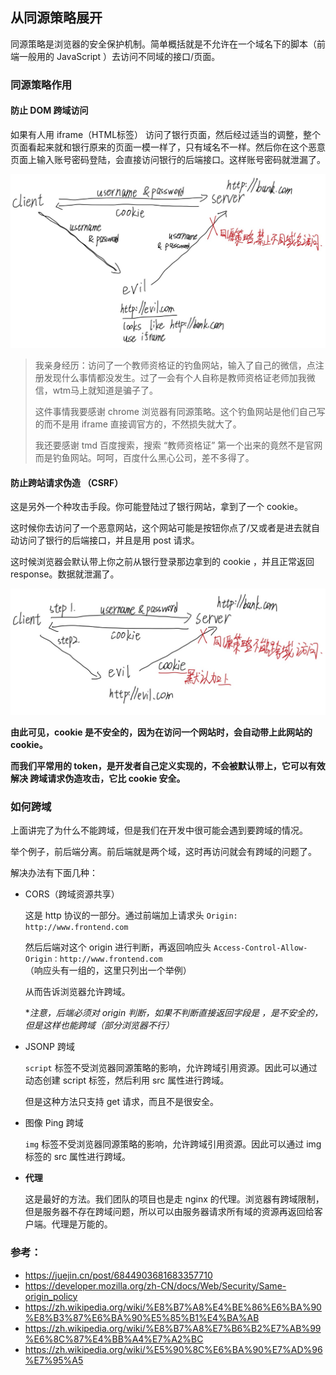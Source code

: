 ## 从同源策略展开

同源策略是浏览器的安全保护机制。简单概括就是不允许在一个域名下的脚本（前端一般用的 JavaScript ）去访问不同域的接口/页面。

### 同源策略作用

#### 防止 DOM 跨域访问

如果有人用 iframe（HTML标签） 访问了银行页面，然后经过适当的调整，整个页面看起来就和银行原来的页面一模一样了，只有域名不一样。然后你在这个恶意页面上输入账号密码登陆，会直接访问银行的后端接口。这样账号密码就泄漏了。

![](./pic/DOM跨域访问攻击.png)

> 我亲身经历：访问了一个教师资格证的钓鱼网站，输入了自己的微信，点注册发现什么事情都没发生。过了一会有个人自称是教师资格证老师加我微信，wtm马上就知道是骗子了。
>
> 这件事情我要感谢 chrome 浏览器有同源策略。这个钓鱼网站是他们自己写的而不是用 iframe 直接调官方的，不然损失就大了。
>
> 我还要感谢 tmd 百度搜索，搜索 “教师资格证” 第一个出来的竟然不是官网而是钓鱼网站。呵呵，百度什么黑心公司，差不多得了。

#### 防止跨站请求伪造 （CSRF）

这是另外一个种攻击手段。你可能登陆过了银行网站，拿到了一个 cookie。

这时候你去访问了一个恶意网站，这个网站可能是按钮你点了/又或者是进去就自动访问了银行的后端接口，并且是用 post 请求。

这时候浏览器会默认带上你之前从银行登录那边拿到的 cookie ，并且正常返回 response。数据就泄漏了。

![](./pic/伪造请求跨域攻击.png)

**由此可见，cookie 是不安全的，因为在访问一个网站时，会自动带上此网站的 cookie。**

**而我们平常用的 token，是开发者自己定义实现的，不会被默认带上，它可以有效解决 跨域请求伪造攻击，它比 cookie 安全。**

### 如何跨域

上面讲完了为什么不能跨域，但是我们在开发中很可能会遇到要跨域的情况。

举个例子，前后端分离。前后端就是两个域，这时再访问就会有跨域的问题了。

解决办法有下面几种：

* CORS（跨域资源共享）

  这是 http 协议的一部分。通过前端加上请求头 `Origin: http://www.frontend.com`

  然后后端对这个 origin 进行判断，再返回响应头 `Access-Control-Allow-Origin：http://www.frontend.com`（响应头有一组的，这里只列出一个举例）

  从而告诉浏览器允许跨域。

  **注意，后端必须对 origin 判断，如果不判断直接返回字段是 *，是不安全的，但是这样也能跨域（部分浏览器不行）**

* JSONP 跨域

  `script` 标签不受浏览器同源策略的影响，允许跨域引用资源。因此可以通过动态创建 script 标签，然后利用 src 属性进行跨域。

  但是这种方法只支持 get 请求，而且不是很安全。

* 图像 Ping 跨域

  `img` 标签不受浏览器同源策略的影响，允许跨域引用资源。因此可以通过 img 标签的 src 属性进行跨域。

* **代理**

  这是最好的方法。我们团队的项目也是走 nginx 的代理。浏览器有跨域限制，但是服务器不存在跨域问题，所以可以由服务器请求所有域的资源再返回给客户端。代理是万能的。

### 参考：

* https://juejin.cn/post/6844903681683357710
* https://developer.mozilla.org/zh-CN/docs/Web/Security/Same-origin_policy
* https://zh.wikipedia.org/wiki/%E8%B7%A8%E4%BE%86%E6%BA%90%E8%B3%87%E6%BA%90%E5%85%B1%E4%BA%AB
* https://zh.wikipedia.org/wiki/%E8%B7%A8%E7%B6%B2%E7%AB%99%E6%8C%87%E4%BB%A4%E7%A2%BC
* https://zh.wikipedia.org/wiki/%E5%90%8C%E6%BA%90%E7%AD%96%E7%95%A5